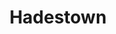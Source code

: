 ---
title: Hadestown
poster: /assets/uploads/hadestown.jpg
header: ''
description: >-
  A celebrated new musical that follows the mythical quest of Orpheus to
  overcome Hades and regain the favor of his one true love.
theater: Walter Kerr Theatre
preview: '2019-03-22'
opening: '2019-04-17'
returns: 2021-09-02
closing: ''
tonyaward: true
criticspick: true
trailer: 'https://www.youtube.com/watch?v=NREQfz2uTck'
website: 'https://www.hadestown.com/'
tickets:
  - highlight: true
    info: 'https://www.luckyseat.com/shows/hadestown-newyork'
    title: $42 Lottery
    type: digitalLottery
  - highlight: false
    info: >-
      Available on the day of the performance at the Walter Kerr Theatre box
      office on a first-come, first-served basis. 12pm for matinee performances,
      5pm for evening performances. Cash or credit. Limit to 1 ticket per
      person. Seating location determined at the discretion of the box office.
    title: $42 Rush
    type: rush
  - highlight: false
    info: >-
      Available on a first-come, first-serve basis on the day of the performance
      when the performance is sold out. 10 am Monday-Saturday, noon on Sunday at
      Walter Kerr Theatre box office. Cash or credit. 2 tickets per person
      limit. Standing room at back of the orchestra section.
    title: $39 Standing
    type: standing
  - highlight: false
    info: 'https://www.ticketmaster.com/hadestown-ny-tickets/artist/2580967'
    title: $99-$159
    type: regular
---